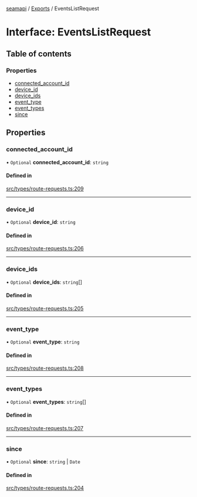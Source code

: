 [seamapi](../README.md) / [Exports](../modules.md) / EventsListRequest

# Interface: EventsListRequest

## Table of contents

### Properties

- [connected\_account\_id](EventsListRequest.md#connected_account_id)
- [device\_id](EventsListRequest.md#device_id)
- [device\_ids](EventsListRequest.md#device_ids)
- [event\_type](EventsListRequest.md#event_type)
- [event\_types](EventsListRequest.md#event_types)
- [since](EventsListRequest.md#since)

## Properties

### connected\_account\_id

• `Optional` **connected\_account\_id**: `string`

#### Defined in

[src/types/route-requests.ts:209](https://github.com/seamapi/javascript/blob/main/src/types/route-requests.ts#L209)

___

### device\_id

• `Optional` **device\_id**: `string`

#### Defined in

[src/types/route-requests.ts:206](https://github.com/seamapi/javascript/blob/main/src/types/route-requests.ts#L206)

___

### device\_ids

• `Optional` **device\_ids**: `string`[]

#### Defined in

[src/types/route-requests.ts:205](https://github.com/seamapi/javascript/blob/main/src/types/route-requests.ts#L205)

___

### event\_type

• `Optional` **event\_type**: `string`

#### Defined in

[src/types/route-requests.ts:208](https://github.com/seamapi/javascript/blob/main/src/types/route-requests.ts#L208)

___

### event\_types

• `Optional` **event\_types**: `string`[]

#### Defined in

[src/types/route-requests.ts:207](https://github.com/seamapi/javascript/blob/main/src/types/route-requests.ts#L207)

___

### since

• `Optional` **since**: `string` \| `Date`

#### Defined in

[src/types/route-requests.ts:204](https://github.com/seamapi/javascript/blob/main/src/types/route-requests.ts#L204)
